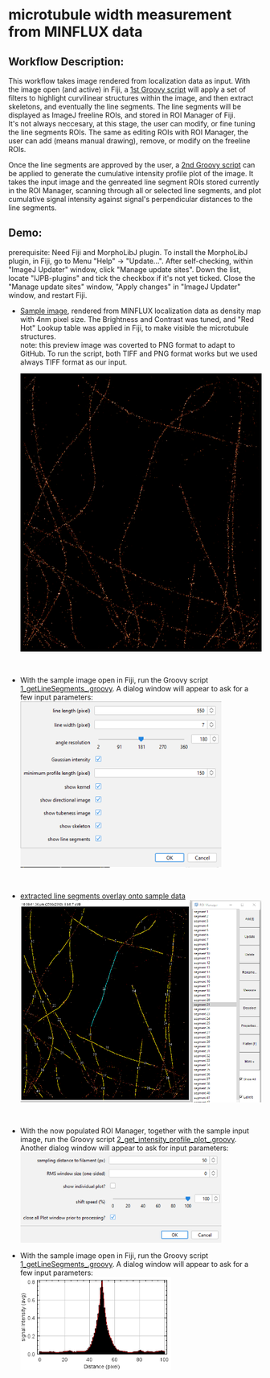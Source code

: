 # microtubule width measurement from MINFLUX data

## Workflow Description:

This workflow takes image rendered from localization data as input. With the image open (and active) in Fiji, a [1st Groovy script](/1_getLineSegments_.groovy) will apply a set of filters to highlight curvilinear structures within the image, and then extract skeletons, and eventually the line segments. The line segments will be displayed as ImageJ freeline ROIs, and stored in ROI Manager of Fiji.  
It's not always neccesary, at this stage, the user can modify, or fine tuning the line segments ROIs. The same as editing ROIs with ROI Manager, the user can add (means manual drawing), remove, or modify on the freeline ROIs.  

Once the line segments are approved by the user, a [2nd Groovy script](/2_get_intensity_profile_plot_.groovy) can be applied to generate the cumulative intensity profile plot of the image. It takes the input image and the genreated line segment ROIs stored currently in the ROI Manager, scanning through all or selected line segments, and plot cumulative signal intensity against signal's perpendicular distances to the line segments.


## Demo:
prerequisite: Need Fiji and MorphoLibJ plugin. To install the MorphoLibJ plugin, in Fiji, go to Menu "Help" -> "Update...". After self-checking, within "ImageJ Updater" window, click "Manage update sites". Down the list, locate "IJPB-plugins" and tick the checkbox if it's not yet ticked. Close the "Manage update sites" window, "Apply changes" in "ImageJ Updater" window, and restart Fiji.

-  [Sample image](/sample_data/sample_data(rendered_with_4nm_pixel_size).tif), rendered from MINFLUX localization data as density map with 4nm pixel size. The Brightness and Contrast was tuned, and "Red Hot" Lookup table was applied in Fiji, to make visible the microtubule structures.  
note: this preview image was coverted to PNG format to adapt to GitHub. To run the script, both TIFF and PNG format works but we used always TIFF format as our input.
    
    <img src="/sample_data/sample_data(preview).png" width="550" height=auto>
   
 <br />
 
- With the sample image open in Fiji, run the Groovy script [1_getLineSegments_.groovy](/1_getLineSegments_.groovy). A dialog window will appear to ask for a few input parameters:  
    <img src="/sample_data/script_input_demo_1.png" width="400" height=auto>
       
 <br />
 
- [extracted line segments overlay onto sample data](/sample_data/sample_data_with_line_segments(preview).png)  
    <img src="/sample_data/sample_data_with_line_segments(preview).png" width="550" height=auto>
       
 <br />
 
- With the now populated ROI Manager, together with the sample input image, run the Groovy script [2_get_intensity_profile_plot_.groovy](/2_get_intensity_profile_plot_.groovy). Another dialog window will appear to ask for input parameters:  
    <img src="/sample_data/script_input_demo_2.png" width="400" height=auto>

- With the sample image open in Fiji, run the Groovy script [1_getLineSegments_.groovy](/1_getLineSegments_.groovy). A dialog window will appear to ask for a few input parameters:  
    <img src="/sample_data/script_output_demo_3.png" width="300" height=auto>
